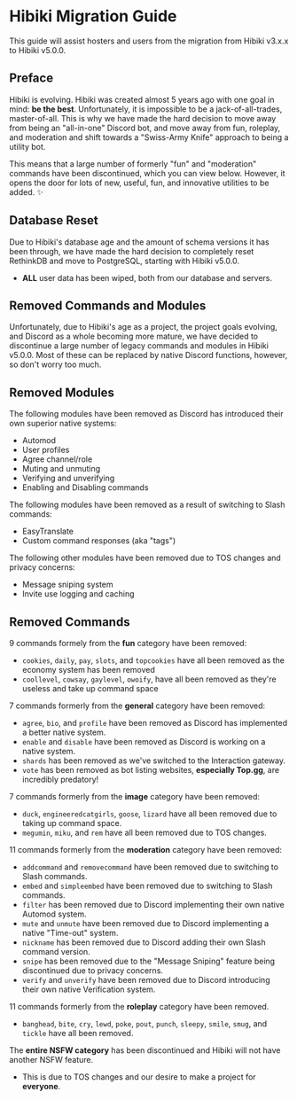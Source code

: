# Hibiki Migration Guide

This guide will assist hosters and users from the migration from Hibiki v3.x.x to Hibiki v5.0.0.

## Preface

Hibiki is evolving. Hibiki was created almost 5 years ago with one goal in mind: **be the best**. Unfortunately, it is impossible to be a jack-of-all-trades, master-of-all. This is why we have made the hard decision to move away from being an "all-in-one" Discord bot, and move away from fun, roleplay, and moderation and shift towards a "Swiss-Army Knife" approach to being a utility bot.

This means that a large number of formerly "fun" and "moderation" commands have been discontinued, which you can view below. However, it opens the door for lots of new, useful, fun, and innovative utilities to be added. ✨

## Database Reset

Due to Hibiki's database age and the amount of schema versions it has been through, we have made the hard decision to completely reset RethinkDB and move to PostgreSQL, starting with Hibiki v5.0.0.

- **ALL** user data has been wiped, both from our database and servers.

## Removed Commands and Modules

Unfortunately, due to Hibiki's age as a project, the project goals evolving, and Discord as a whole becoming more mature, we have decided to discontinue a large number of legacy commands and modules in Hibiki v5.0.0. Most of these can be replaced by native Discord functions, however, so don't worry too much.

## Removed Modules

The following modules have been removed as Discord has introduced their own superior native systems:

- Automod
- User profiles
- Agree channel/role
- Muting and unmuting
- Verifying and unverifying
- Enabling and Disabling commands

The following modules have been removed as a result of switching to Slash commands:

- EasyTranslate
- Custom command responses (aka "tags")

The following other modules have been removed due to TOS changes and privacy concerns:

- Message sniping system
- Invite use logging and caching

## Removed Commands

9 commands formely from the **fun** category have been removed:

- `cookies`, `daily`, `pay`, `slots`, and `topcookies` have all been removed as the economy system has been removed
- `coollevel`, `cowsay`, `gaylevel`, `owoify`, have all been removed as they're useless and take up command space

7 commands formerly from the **general** category have been removed:

- `agree`, `bio`, and `profile` have been removed as Discord has implemented a better native system.
- `enable` and `disable` have been removed as Discord is working on a native system.
- `shards` has been removed as we've switched to the Interaction gateway.
- `vote` has been removed as bot listing websites, **especially Top.gg**, are incredibly predatory!

7 commands formerly from the **image** category have been removed:

- `duck`, `engineeredcatgirls`, `goose`, `lizard` have all been removed due to taking up command space.
- `megumin`, `miku`, and `rem` have all been removed due to TOS changes.

11 commands formerly from the **moderation** category have been removed:

- `addcommand` and `removecommand` have been removed due to switching to Slash commands.
- `embed` and `simpleembed` have been removed due to switching to Slash commands.
- `filter` has been removed due to Discord implementing their own native Automod system.
- `mute` and `unmute` have been removed due to Discord implementing a native "Time-out" system.
- `nickname` has been removed due to Discord adding their own Slash command version.
- `snipe` has been removed due to the "Message Sniping" feature being discontinued due to privacy concerns.
- `verify` and `unverify` have been removed due to Discord introducing their own native Verification system.

11 commands formerly from the **roleplay** category have been removed.

- `banghead`, `bite`, `cry`, `lewd`, `poke`, `pout`, `punch`, `sleepy`, `smile`, `smug`, and `tickle` have all been removed.

The **entire NSFW category** has been discontinued and Hibiki will not have another NSFW feature.

- This is due to TOS changes and our desire to make a project for **everyone**.
